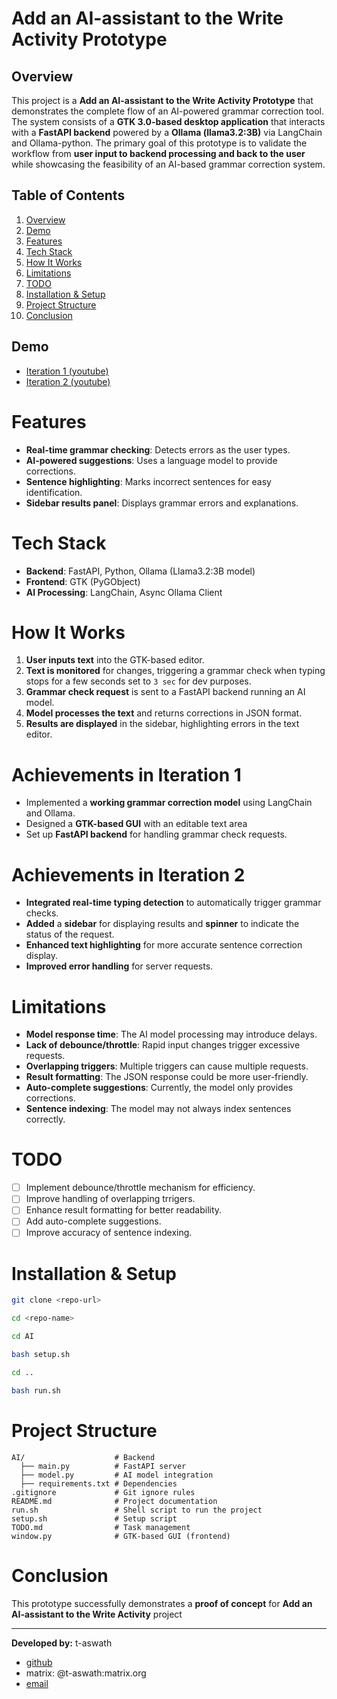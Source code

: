 
# Add an AI-assistant to the Write Activity Prototype

## Overview
This project is a **Add an AI-assistant to the Write Activity Prototype** that demonstrates the complete flow of an AI-powered grammar correction tool. The system consists of a **GTK 3.0-based desktop application** that interacts with a **FastAPI backend** powered by a **Ollama (llama3.2:3B)** via LangChain and Ollama-python. The primary goal of this prototype is to validate the workflow from **user input to backend processing and back to the user** while showcasing the feasibility of an AI-based grammar correction system.

## Table of Contents

1.  [Overview](#overview)
2.  [Demo](#demo)
3.  [Features](#features)
4.  [Tech Stack](#tech-stack)
5.  [How It Works](#how-it-works)
6.  [Limitations](#limitations)
7.  [TODO](#todo)
8.  [Installation & Setup](#installation--setup)
9.  [Project Structure](#project-structure)
10. [Conclusion](#conclusion)

## Demo
- [Iteration 1 (youtube)](https://youtu.be/bcr_ln06yr8) 
- [Iteration 2 (youtube)](https://youtu.be/g9cTgEII5sc) 

# Features
- **Real-time grammar checking**: Detects errors as the user types.
- **AI-powered suggestions**: Uses a language model to provide corrections.
- **Sentence highlighting**: Marks incorrect sentences for easy identification.
- **Sidebar results panel**: Displays grammar errors and explanations.

# Tech Stack
- **Backend**: FastAPI, Python, Ollama (Llama3.2:3B model)
- **Frontend**: GTK (PyGObject)
- **AI Processing**: LangChain, Async Ollama Client

# How It Works
1. **User inputs text** into the GTK-based editor.
2. **Text is monitored** for changes, triggering a grammar check when typing stops for a few seconds set to `3 sec` for dev purposes.
3. **Grammar check request** is sent to a FastAPI backend running an AI model.
4. **Model processes the text** and returns corrections in JSON format.
5. **Results are displayed** in the sidebar, highlighting errors in the text editor.

# Achievements in Iteration 1
- Implemented a **working grammar correction model** using LangChain and Ollama.
- Designed a **GTK-based GUI** with an editable text area 
- Set up **FastAPI backend** for handling grammar check requests.

# Achievements in Iteration 2
- **Integrated real-time typing detection** to automatically trigger grammar checks.
- **Added** a **sidebar** for displaying results and **spinner** to indicate the status of the request.
- **Enhanced text highlighting** for more accurate sentence correction display.
- **Improved error handling** for server requests.

# Limitations
- **Model response time**: The AI model processing may introduce delays.
- **Lack of debounce/throttle**: Rapid input changes trigger excessive requests.
- **Overlapping triggers**: Multiple triggers can cause multiple requests.
- **Result formatting**: The JSON response could be more user-friendly.
- **Auto-complete suggestions**: Currently, the model only provides corrections.
- **Sentence indexing**: The model may not always index sentences correctly.

# TODO
- [ ] Implement debounce/throttle mechanism for efficiency.
- [ ] Improve handling of overlapping trrigers.
- [ ] Enhance result formatting for better readability.
- [ ] Add auto-complete suggestions.
- [ ] Improve accuracy of sentence indexing.

# Installation & Setup
```sh
git clone <repo-url>

cd <repo-name>

cd AI

bash setup.sh

cd ..

bash run.sh

```

# Project Structure
```
AI/                    # Backend
  ├── main.py          # FastAPI server
  ├── model.py         # AI model integration
  ├── requirements.txt # Dependencies
.gitignore             # Git ignore rules
README.md              # Project documentation
run.sh                 # Shell script to run the project
setup.sh               # Setup script
TODO.md                # Task management
window.py              # GTK-based GUI (frontend)
```

# Conclusion
This prototype successfully demonstrates a **proof of concept** for **Add an AI-assistant to the Write Activity** project

---

**Developed by:** t-aswath
- [github](https://github.com/t-aswath)
- matrix: @t-aswath:matrix.org
- [email](mailto:aswathscid@gmail.com)
